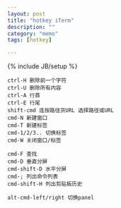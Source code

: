 ```yaml
---
layout: post
title: "hotkey iTerm"
description: ""
category: "memo"
tags: [hotkey]

---
```

{% include JB/setup %}

    ctrl-H 删除前一个字符
    ctrl-U 删除所有内容
    ctrl-A 行首
    ctrl-E 行尾
    shift-cmd 连按路径货URL 选择路径或URL
    cmd-N 新建窗口
    cmd-T 新建标签
    cmd-1/2/3.. 切换标签
    cmd-W 关闭窗口/标签

    cmd-F 查找
    cmd-D 垂直分屏
    cmd-shift-D 水平分屏
    cmd-; 列出命令列表
    cmd-shift-H 列出剪贴板历史

    alt-cmd-left/right 切换panel
